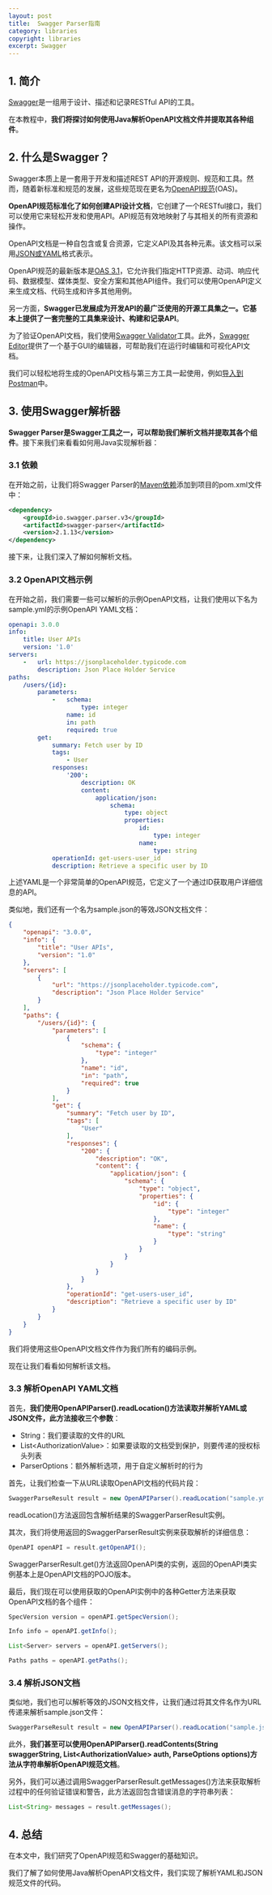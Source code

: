 ```yaml
---
layout: post
title:  Swagger Parser指南
category: libraries
copyright: libraries
excerpt: Swagger
---
```


## 1. 简介

[Swagger](https://swagger.io/)是一组用于设计、描述和记录RESTful API的工具。

在本教程中，**我们将探讨如何使用Java解析OpenAPI文档文件并提取其各种组件**。

## 2. 什么是Swagger？

Swagger本质上是一套用于开发和描述REST API的开源规则、规范和工具。然而，随着新标准和规范的发展，这些规范现在更名为[OpenAPI规范](https://www.openapis.org/)(OAS)。

**OpenAPI规范标准化了如何创建API设计文档**，它创建了一个RESTful接口，我们可以使用它来轻松开发和使用API。API规范有效地映射了与其相关的所有资源和操作。

OpenAPI文档是一种自包含或复合资源，它定义API及其各种元素。该文档可以采用[JSON或YAML](https://www.baeldung.com/yaml-json-differeneces)格式表示。

OpenAPI规范的最新版本是[OAS 3.1](https://spec.openapis.org/oas/v3.1.0)，它允许我们指定HTTP资源、动词、响应代码、数据模型、媒体类型、安全方案和其他API组件。我们可以使用OpenAPI定义来生成文档、代码生成和许多其他用例。

另一方面，**Swagger已发展成为开发API的最广泛使用的开源工具集之一。它基本上提供了一套完整的工具集来设计、构建和记录API**。

为了验证OpenAPI文档，我们使用[Swagger Validator](https://validator.swagger.io/)工具。此外，[Swagger Editor](https://editor.swagger.io/)提供了一个基于GUI的编辑器，可帮助我们在运行时编辑和可视化API文档。

我们可以轻松地将生成的OpenAPI文档与第三方工具一起使用，例如[导入到Postman](https://www.baeldung.com/swagger-apis-in-postman)中。

## 3. 使用Swagger解析器

**Swagger Parser是Swagger工具之一，可以帮助我们解析文档并提取其各个组件**。接下来我们来看看如何用Java实现解析器：

### 3.1 依赖

在开始之前，让我们将Swagger Parser的[Maven依赖](https://mvnrepository.com/artifact/io.swagger.parser.v3/swagger-parser)添加到项目的pom.xml文件中：

```xml
<dependency>
    <groupId>io.swagger.parser.v3</groupId>
    <artifactId>swagger-parser</artifactId>
    <version>2.1.13</version>
</dependency>
```

接下来，让我们深入了解如何解析文档。

### 3.2 OpenAPI文档示例

在开始之前，我们需要一些可以解析的示例OpenAPI文档，让我们使用以下名为sample.yml的示例OpenAPI YAML文档：

```yaml
openapi: 3.0.0
info:
    title: User APIs
    version: '1.0'
servers:
    -   url: https://jsonplaceholder.typicode.com
        description: Json Place Holder Service
paths:
    /users/{id}:
        parameters:
            -   schema:
                    type: integer
                name: id
                in: path
                required: true
        get:
            summary: Fetch user by ID
            tags:
                - User
            responses:
                '200':
                    description: OK
                    content:
                        application/json:
                            schema:
                                type: object
                                properties:
                                    id:
                                        type: integer
                                    name:
                                        type: string
            operationId: get-users-user_id
            description: Retrieve a specific user by ID
```

上述YAML是一个非常简单的OpenAPI规范，它定义了一个通过ID获取用户详细信息的API。

类似地，我们还有一个名为sample.json的等效JSON文档文件：

```json
{
    "openapi": "3.0.0",
    "info": {
        "title": "User APIs",
        "version": "1.0"
    },
    "servers": [
        {
            "url": "https://jsonplaceholder.typicode.com",
            "description": "Json Place Holder Service"
        }
    ],
    "paths": {
        "/users/{id}": {
            "parameters": [
                {
                    "schema": {
                        "type": "integer"
                    },
                    "name": "id",
                    "in": "path",
                    "required": true
                }
            ],
            "get": {
                "summary": "Fetch user by ID",
                "tags": [
                    "User"
                ],
                "responses": {
                    "200": {
                        "description": "OK",
                        "content": {
                            "application/json": {
                                "schema": {
                                    "type": "object",
                                    "properties": {
                                        "id": {
                                            "type": "integer"
                                        },
                                        "name": {
                                            "type": "string"
                                        }
                                    }
                                }
                            }
                        }
                    }
                },
                "operationId": "get-users-user_id",
                "description": "Retrieve a specific user by ID"
            }
        }
    }
}
```

我们将使用这些OpenAPI文档文件作为我们所有的编码示例。

现在让我们看看如何解析该文档。

### 3.3 解析OpenAPI YAML文档

首先，**我们使用OpenAPIParser().readLocation()方法读取并解析YAML或JSON文件，此方法接收三个参数**：

- String：我们要读取的文件的URL
- List<AuthorizationValue\>：如果要读取的文档受到保护，则要传递的授权标头列表
- ParserOptions：额外解析选项，用于自定义解析时的行为

首先，让我们检查一下从URL读取OpenAPI文档的代码片段：

```java
SwaggerParseResult result = new OpenAPIParser().readLocation("sample.yml", null, null);
```

readLocation()方法返回包含解析结果的SwaggerParserResult实例。

其次，我们将使用返回的SwaggerParserResult实例来获取解析的详细信息：

```java
OpenAPI openAPI = result.getOpenAPI();
```

SwaggerParserResult.get()方法返回OpenAPI类的实例，返回的OpenAPI类实例基本上是OpenAPI文档的POJO版本。

最后，我们现在可以使用获取的OpenAPI实例中的各种Getter方法来获取OpenAPI文档的各个组件：

```java
SpecVersion version = openAPI.getSpecVersion();

Info info = openAPI.getInfo();

List<Server> servers = openAPI.getServers();

Paths paths = openAPI.getPaths();
```

### 3.4 解析JSON文档

类似地，我们也可以解析等效的JSON文档文件，让我们通过将其文件名作为URL传递来解析sample.json文件：

```java
SwaggerParseResult result = new OpenAPIParser().readLocation("sample.json", null, null);
```

此外，**我们甚至可以使用OpenAPIParser().readContents(String swaggerString, List<AuthorizationValue\> auth, ParseOptions options)方法从字符串解析OpenAPI规范文档**。

另外，我们可以通过调用SwaggerParserResult.getMessages()方法来获取解析过程中的任何验证错误和警告，此方法返回包含错误消息的字符串列表：

```java
List<String> messages = result.getMessages();
```

## 4. 总结

在本文中，我们研究了OpenAPI规范和Swagger的基础知识。

我们了解了如何使用Java解析OpenAPI文档文件，我们实现了解析YAML和JSON规范文件的代码。